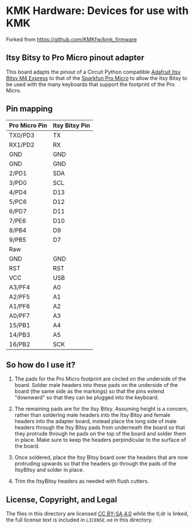 # KMK Hardware: Devices for use with KMK

Forked from https://github.com/KMKfw/kmk_firmware

## Itsy Bitsy to Pro Micro pinout adapter

This board adapts the pinout of a Circuit Python compatible [Adafruit Itsy Bitsy M4 Express](https://www.adafruit.com/product/3800) to that of the [Sparkfun Pro Micro](https://www.sparkfun.com/products/12640) to allow the Itsy Bitsy to be used with the many keyboards that support the footprint of the Pro Micro. 

## Pin mapping
Pro Micro Pin | Itsy Bitsy Pin
------------ | -------------
TX0/PD3 | TX
RX1/PD2 | RX
GND | GND
GND | GND
2/PD1 | SDA
3/PD0 | SCL
4/PD4 | D13
5/PC6 | D12
6/PD7 | D11
7/PE6 | D10
8/PB4 | D9
9/PB5 | D7
Raw | 
GND | GND
RST | RST
VCC | USB
A3/PF4 | A0
A2/PF5 | A1
A1/PF6 | A2
A0/PF7 | A3
15/PB1 | A4
14/PB3 | A5
16/PB2 | SCK


## So how do I use it?
1. The pads for the Pro Micro footprint are circled on the underside of the board. Solder male headers into these pads on the underside of the board (the same side as the markings) so that the pins extend "downward" so that they can be plugged into the keyboard.

2. The remaining pads are for the Itsy Bitsy. Assuming height is a concern, rather than soldering male headers into the Itsy Bitsy and female headers into the adapter board, instead place the long side of male headers through the Itsy Bitsy pads from underneath the board so that they protrude through he pads on the top of the board and solder them in place. Make sure to keep the headers perpindicular to the surface of the board.

3. Once soldered, place the Itsy Bitsy board over the headers that are now protruding upwards so that the headers go through the pads of the ItsyBitsy and solder in place.

4. Trim the ItsyBitsy headers as needed with flush cutters.

## License, Copyright, and Legal

The files in this directory are licensed 
[CC BY-SA 4.0](https://tldrlegal.com/license/creative-commons-attribution-sharealike-4.0-international-(cc-by-sa-4.0))
while the tl;dr is linked, the full license text is included in `LICENSE.md` in this directory.

